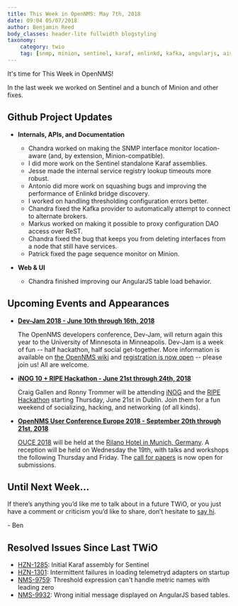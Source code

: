 ```yaml
---
title: This Week in OpenNMS: May 7th, 2018
date: 09:04 05/07/2018
author: Benjamin Reed
body_classes: header-lite fullwidth blogstyling
taxonomy:
    category: twio
    tag: [snmp, minion, sentinel, karaf, enlinkd, kafka, angularjs, ais, dev-jam, ouce]
---
```


It's time for This Week in OpenNMS!

In the last week we worked on Sentinel and a bunch of Minion and other fixes.

<!-- git log --author=bamboo@opennms.org --invert-grep --all --no-merges --since='2018-04-30 00:00:00' --until='2018-05-07 00:00:00' --format='%Cblue%ai %Cgreen%aN %Creset%s %Cblue(%H)%Cred%d' --author-date-order | sort | less -R -->

## Github Project Updates

* __Internals, APIs, and Documentation__

  * Chandra worked on making the SNMP interface monitor location-aware (and, by extension, Minion-compatible).
  * I did more work on the Sentinel standalone Karaf assemblies.
  * Jesse made the internal service registry lookup timeouts more robust.
  * Antonio did more work on squashing bugs and improving the performance of Enlinkd bridge discovery.
  * I worked on handling thresholding configuration errors better.
  * Chandra fixed the Kafka provider to automatically attempt to connect to alternate brokers.
  * Markus worked on making it possible to proxy configuration DAO access over ReST.
  * Chandra fixed the bug that keeps you from deleting interfaces from a node that still have services.
  * Patrick fixed the page sequence monitor on Minion.

* __Web & UI__

  * Chandra finished improving our AngularJS table load behavior.


## Upcoming Events and Appearances

* **[Dev-Jam 2018 - June 10th through 16th, 2018](https://wiki.opennms.org/wiki/Dev-Jam_2018)**

  The OpenNMS developers conference, Dev-Jam, will return again this year to the University of Minnesota in Minneapolis.
  Dev-Jam is a week of fun -- half hackathon, half social get-together.  More information is available on [the OpenNMS wiki](https://wiki.opennms.org/wiki/Dev-Jam_2018) and [registration is now open](http://www.opennms.com/opennms-dev-jam-registration) -- please join us!  All are welcome.

* **[iNOG 10 + RIPE Hackathon - June 21st through 24th, 2018](https://inog.net/)**

  Craig Gallen and Ronny Trommer will be attending [iNOG](https://ti.to/inog/10) and the [RIPE Hackathon](https://labs.ripe.net/Members/becha/join-network-operators-tools-hackathon) starting Thursday, June 21st in Dublin.  Join them for a fun weekend of socializing, hacking, and networking (of all kinds).

* **[OpenNMS User Conference Europe 2018 - September 20th through 21st, 2018](https://ouce.opennms.eu/)**

  [OUCE 2018](https://ouce.opennms.eu/) will be held at the [Rilano Hotel in Munich, Germany](https://www.rilano-hotel-muenchen.de/).
  A reception will be held on Wednesday the 19th, with talks and workshops the following Thursday and Friday.
  The [call for papers](https://ouce.opennms.eu/cfp/2018/) is now open for submissions.


## Until Next Week…

If there’s anything you’d like me to talk about in a future TWiO, or you just have a comment or criticism you’d like to share, don’t hesitate to [say hi](mailto:twio@opennms.org).

\- Ben

<!--
  https://github.com/OpenNMS/twio-fodder/blob/master/scripts/twio-issues-list.pl
-->

## Resolved Issues Since Last TWiO

* [HZN-1285](https://issues.opennms.org/browse/HZN-1285): Initial Karaf assembly for Sentinel
* [HZN-1301](https://issues.opennms.org/browse/HZN-1301): Intermittent failures in loading telemetryd adapters on startup
* [NMS-9759](https://issues.opennms.org/browse/NMS-9759): Threshold expression can't handle metric names with leading zero
* [NMS-9932](https://issues.opennms.org/browse/NMS-9932): Wrong initial message displayed on AngularJS based tables.